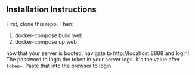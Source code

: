 ## Installation Instructions

First, clone this repo. Then:

1. docker-compose build web
2. docker-compose up web

now that your server is booted, navigate to http://locahost:8888 and login!
The password to login the token in your server logs. It's the value after `token=`.
Paste that into the browser to login.

